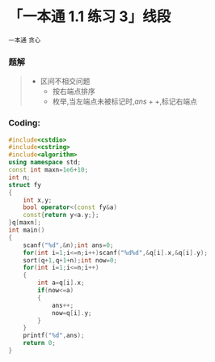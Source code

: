 # 「一本通 1.1 练习 3」线段

`一本通` `贪心`

### 题解

> - 区间不相交问题
>	  - 按右端点排序
>	  - 枚举,当左端点未被标记时,$ans++$,标记右端点

### Coding:
```cpp
#include<cstdio>
#include<cstring>
#include<algorithm>
using namespace std;
const int maxn=1e6+10;
int n;
struct fy
{
	int x,y;
	bool operator<(const fy&a)
	const{return y<a.y;};
}q[maxn];
int main()
{
	scanf("%d",&n);int ans=0;
	for(int i=1;i<=n;i++)scanf("%d%d",&q[i].x,&q[i].y);
	sort(q+1,q+1+n);int now=0;
	for(int i=1;i<=n;i++)
	{
		int a=q[i].x;
		if(now<=a)
		{
			ans++;
			now=q[i].y;
		}
	}
	printf("%d",ans);
	return 0;
}
```
<!--stackedit_data:
eyJoaXN0b3J5IjpbLTYzNDI4MDY2XX0=
-->